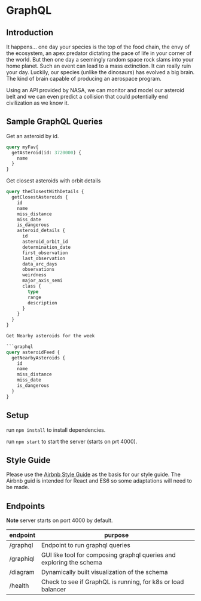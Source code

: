 GraphQL
=======

Introduction
------------

It happens... one day your species is the top of the food chain, the envy of the ecosystem, an apex predator dictating the pace of life in your corner of the world. But then one day a seemingly random space rock slams into your home planet. Such an event can lead to a mass extinction.  It can really ruin your day.  Luckily, our species (unlike the dinosaurs) has evolved a big brain.  The kind of brain capable of producing an aerospace program.

Using an API provided by NASA, we can monitor and model our asteroid belt and we can even predict a collision that could potentially end civilization as we know it.

Sample GraphQL Queries
----------------------

Get an asteroid by id.

```graphql
query myFav{
  getAsteroid(id: 3720000) {
    name
  }
}
```

Get closest asteroids with orbit details

```graphql
query theClosestWithDetails {
  getClosestAsteroids {
    id
    name
    miss_distance
    miss_date
    is_dangerous
    asteroid_details {
      id
      asteroid_orbit_id
      determination_date
      first_observation
      last_observation
      data_arc_days
      observations
      weirdness
      major_axis_semi
      class {
        type
        range
        description
      }
    }
  }
}

Get Nearby asteroids for the week

```graphql
query asteroidFeed {
  getNearbyAsteroids {
    id
    name
    miss_distance
    miss_date
    is_dangerous
  }
}
```

Setup
-----

run `npm install` to install dependencies.

run `npm start` to start the server (starts on prt 4000).

Style Guide
-----------

Please use the [Airbnb Style Guide](https://github.com/airbnb/javascript) as the basis for our style guide. The Airbnb guid is intended for React and ES6 so some adaptations will need to be made.

Endpoints
---------

**Note** server starts on port 4000 by default.

| endpoint       | purpose                                                              |
| -------------- | ---------------------------------------------------------------------|
| /graphql       | Endpoint to run graphql queries                                      |
| /graphiql      | GUI like tool for composing graphql queries and exploring the schema |
| /diagram       | Dynamically built visualization of the schema                        |
| /health        | Check to see if GraphQL is running, for k8s or load balancer         |
